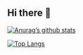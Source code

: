 ## Hi there 👋


[![Anurag’s github stats](https://github-readme-stats.vercel.app/api?username=deepajarout)](https://github.com/deepajarout)

[![Top Langs](https://github-readme-stats.vercel.app/api/top-langs/?username=deepajarout&layout=compact)](https://github.com/deepajarout)

